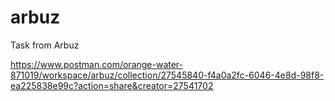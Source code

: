 # arbuz
Task from Arbuz

https://www.postman.com/orange-water-871019/workspace/arbuz/collection/27545840-f4a0a2fc-6046-4e8d-98f8-ea225838e99c?action=share&creator=27541702
